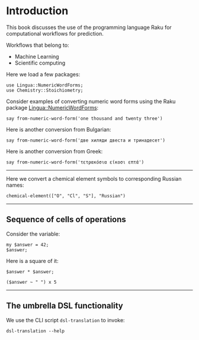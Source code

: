 # Introduction

This book discusses the use of the programming language Raku for computational workflows for prediction. 

Workflows that belong to:
-   Machine Learning
-   Scientific computing

Here we load a few packages:

```{perl6, eval=T}
use Lingua::NumericWordForms;
use Chemistry::Stoichiometry;
```

Consider examples of converting numeric word forms using the Raku package
[Lingua::NumericWordForms](https://github.com/antononcube/Raku-Lingua-NumericWordForms):

```{perl6, eval=T}
say from-numeric-word-form('one thousand and twenty three')
```

Here is another conversion from Bulgarian:

```{perl6 }
say from-numeric-word-form('две хиляди двеста и тринадесет')
```

Here is another conversion from Greek:

```perl6, results=asis
say from-numeric-word-form('τετρακόσια είκοσι επτά')
```

-----

Here we convert a chemical element symbols to corresponding Russian names:

```{perl6, eval=T}
chemical-element(["O", "Cl", "S"], "Russian")
```


----- 

## Sequence of cells of operations

Consider the variable:

```{perl6, eval=T}
my $answer = 42;
$answer;
```

Here is a square of it:

```{perl6, eval=T}
$answer * $answer;
```

```{perl6, eval=T}
($answer ~ " ") x 5
```

----- 

## The umbrella DSL functionality

We use the CLI script `dsl-translation` to invoke:

```shell
dsl-translation --help
```
